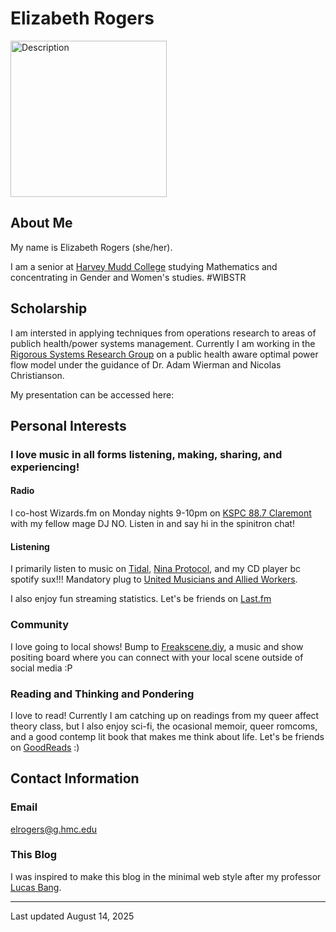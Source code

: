 # Elizabeth Rogers

<p>
    <img src="images/Profile.png" alt="Description" width="250">
</p>

## About Me

My name is Elizabeth Rogers (she/her). 

I am a senior at [Harvey Mudd College](https://www.hmc.edu) studying Mathematics and concentrating in Gender and Women's studies. #WIBSTR


## Scholarship 

I am intersted in applying techniques from operations research to areas of publich health/power systems management. Currently I am working in the [Rigorous Systems Research Group](https://rsrg.cms.caltech.edu/) on a public health aware optimal power flow model under the guidance of Dr. Adam Wierman and Nicolas Christianson.

My presentation can be accessed here:

## Personal Interests

### I love music in all forms listening, making, sharing, and experiencing! 

#### Radio
I co-host Wizards.fm on Monday nights 9-10pm on [KSPC 88.7 Claremont](https://kspc.org/) with my fellow mage DJ NO. Listen in and say hi in the spinitron chat!

#### Listening
I primarily listen to music on [Tidal](https://tidal.com/), [Nina Protocol](https://www.ninaprotocol.com/), and my CD player bc spotify sux!!! Mandatory plug to [United Musicians and Allied Workers](https://weareumaw.org/).

I also enjoy fun streaming statistics. Let's be friends on [Last.fm](https://www.last.fm/user/altostratus_)

### Community
I love going to local shows! Bump to [Freakscene.diy](https://freakscene.diy/), a music and show positing board where you can connect with your local scene outside of social media :P

### Reading and Thinking and Pondering

I love to read! Currently I am catching up on readings from my queer affect theory class, but I also enjoy sci-fi, the ocasional memoir, queer romcoms, and a good contemp lit book that makes me think about life. Let's be friends on [GoodReads](https://www.goodreads.com/altostratus) :)


## Contact Information

### Email 

elrogers@g.hmc.edu


### This Blog

I was inspired to make this blog in the minimal web style after my professor [Lucas Bang](https://www.cs.hmc.edu/~bang/index.html).

---

Last updated August 14, 2025
